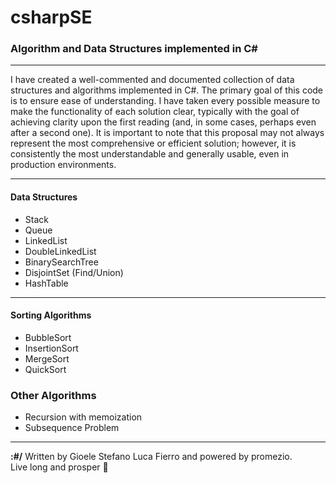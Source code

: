 # csharpSE
### Algorithm and Data Structures implemented in C#
---

I have created a well-commented and documented collection of data structures and algorithms implemented in C#. The primary goal of this code is to ensure ease of understanding. I have taken every possible measure to make the functionality of each solution clear, typically with the goal of achieving clarity upon the first reading (and, in some cases, perhaps even after a second one). It is important to note that this proposal may not always represent the most comprehensive or efficient solution; however, it is consistently the most understandable and generally usable, even in production environments.

---

#### Data Structures
- Stack
- Queue
- LinkedList
- DoubleLinkedList
- BinarySearchTree
- DisjointSet (Find/Union)
- HashTable

---

#### Sorting Algorithms
- BubbleSort
- InsertionSort
- MergeSort
- QuickSort

### Other Algorithms
- Recursion with memoization
- Subsequence Problem

---

**:#/** Written by Gioele Stefano Luca Fierro and powered by promezio.  
Live long and prosper 🖖
